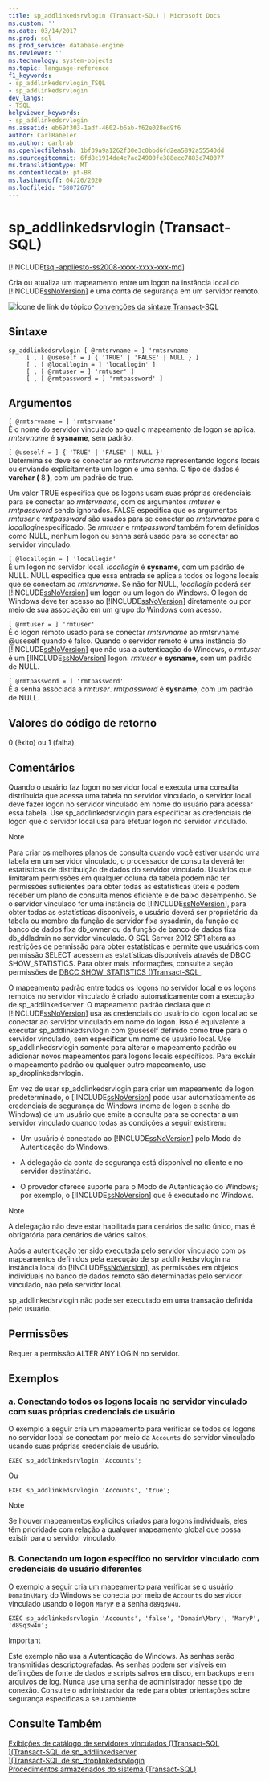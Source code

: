 ```yaml
---
title: sp_addlinkedsrvlogin (Transact-SQL) | Microsoft Docs
ms.custom: ''
ms.date: 03/14/2017
ms.prod: sql
ms.prod_service: database-engine
ms.reviewer: ''
ms.technology: system-objects
ms.topic: language-reference
f1_keywords:
- sp_addlinkedsrvlogin_TSQL
- sp_addlinkedsrvlogin
dev_langs:
- TSQL
helpviewer_keywords:
- sp_addlinkedsrvlogin
ms.assetid: eb69f303-1adf-4602-b6ab-f62e028ed9f6
author: CarlRabeler
ms.author: carlrab
ms.openlocfilehash: 1bf39a9a1262f30e3c0bbd6fd2ea5892a55540dd
ms.sourcegitcommit: 6fd8c1914de4c7ac24900fe388ecc7883c740077
ms.translationtype: MT
ms.contentlocale: pt-BR
ms.lasthandoff: 04/26/2020
ms.locfileid: "68072676"
---
```

# <a name="sp_addlinkedsrvlogin-transact-sql"></a>sp_addlinkedsrvlogin (Transact-SQL)
[!INCLUDE[tsql-appliesto-ss2008-xxxx-xxxx-xxx-md](../../includes/tsql-appliesto-ss2008-xxxx-xxxx-xxx-md.md)]

  Cria ou atualiza um mapeamento entre um logon na instância local do [!INCLUDE[ssNoVersion](../../includes/ssnoversion-md.md)] e uma conta de segurança em um servidor remoto.  
  
 ![Ícone de link do tópico](../../database-engine/configure-windows/media/topic-link.gif "Ícone de link do tópico") [Convenções da sintaxe Transact-SQL](../../t-sql/language-elements/transact-sql-syntax-conventions-transact-sql.md)  
  
## <a name="syntax"></a>Sintaxe  
  
```  
sp_addlinkedsrvlogin [ @rmtsrvname = ] 'rmtsrvname'   
     [ , [ @useself = ] { 'TRUE' | 'FALSE' | NULL } ]   
     [ , [ @locallogin = ] 'locallogin' ]   
     [ , [ @rmtuser = ] 'rmtuser' ]   
     [ , [ @rmtpassword = ] 'rmtpassword' ]   
```  
  
## <a name="arguments"></a>Argumentos  
 `[ @rmtsrvname = ] 'rmtsrvname'`  
 É o nome do servidor vinculado ao qual o mapeamento de logon se aplica. *rmtsrvname* é **sysname**, sem padrão.  
  
 `[ @useself = ] { 'TRUE' | 'FALSE' | NULL }'`  
 Determina se deve se conectar ao *rmtsrvname* representando logons locais ou enviando explicitamente um logon e uma senha. O tipo de dados é **varchar (** 8 **)**, com um padrão de true.  
  
 Um valor TRUE especifica que os logons usam suas próprias credenciais para se conectar ao *rmtsrvname*, com os argumentos *rmtuser* e *rmtpassword* sendo ignorados. FALSE especifica que os argumentos *rmtuser* e *rmtpassword* são usados para se conectar ao *rmtsrvname* para o *locallogin*especificado. Se *rmtuser* e *rmtpassword* também forem definidos como NULL, nenhum logon ou senha será usado para se conectar ao servidor vinculado.  
  
 `[ @locallogin = ] 'locallogin'`  
 É um logon no servidor local. *locallogin* é **sysname**, com um padrão de NULL. NULL especifica que essa entrada se aplica a todos os logons locais que se conectam ao *rmtsrvname*. Se não for NULL, *locallogin* poderá ser [!INCLUDE[ssNoVersion](../../includes/ssnoversion-md.md)] um logon ou um logon do Windows. O logon do Windows deve ter acesso ao [!INCLUDE[ssNoVersion](../../includes/ssnoversion-md.md)] diretamente ou por meio de sua associação em um grupo do Windows com acesso.  
  
 `[ @rmtuser = ] 'rmtuser'`  
 É o logon remoto usado para se conectar *rmtsrvname* ao rmtsrvname @useself quando é falso. Quando o servidor remoto é uma instância do [!INCLUDE[ssNoVersion](../../includes/ssnoversion-md.md)] que não usa a autenticação do Windows, o *rmtuser* é um [!INCLUDE[ssNoVersion](../../includes/ssnoversion-md.md)] logon. *rmtuser* é **sysname**, com um padrão de NULL.  
  
 `[ @rmtpassword = ] 'rmtpassword'`  
 É a senha associada a *rmtuser*. *rmtpassword* é **sysname**, com um padrão de NULL.  
  
## <a name="return-code-values"></a>Valores do código de retorno  
 0 (êxito) ou 1 (falha)  
  
## <a name="remarks"></a>Comentários  
 Quando o usuário faz logon no servidor local e executa uma consulta distribuída que acessa uma tabela no servidor vinculado, o servidor local deve fazer logon no servidor vinculado em nome do usuário para acessar essa tabela. Use sp_addlinkedsrvlogin para especificar as credenciais de logon que o servidor local usa para efetuar logon no servidor vinculado.  
  
> [!NOTE]  
>  Para criar os melhores planos de consulta quando você estiver usando uma tabela em um servidor vinculado, o processador de consulta deverá ter estatísticas de distribuição de dados do servidor vinculado. Usuários que limitaram permissões em qualquer coluna da tabela podem não ter permissões suficientes para obter todas as estatísticas úteis e podem receber um plano de consulta menos eficiente e de baixo desempenho. Se o servidor vinculado for uma instância do [!INCLUDE[ssNoVersion](../../includes/ssnoversion-md.md)], para obter todas as estatísticas disponíveis, o usuário deverá ser proprietário da tabela ou membro da função de servidor fixa sysadmin, da função de banco de dados fixa db_owner ou da função de banco de dados fixa db_ddladmin no servidor vinculado. O SQL Server 2012 SP1 altera as restrições de permissão para obter estatísticas e permite que usuários com permissão SELECT acessem as estatísticas disponíveis através de DBCC SHOW_STATISTICS. Para obter mais informações, consulte a seção permissões de [DBCC SHOW_STATISTICS &#40;&#41;Transact-SQL ](../../t-sql/database-console-commands/dbcc-show-statistics-transact-sql.md).  
  
 O mapeamento padrão entre todos os logons no servidor local e os logons remotos no servidor vinculado é criado automaticamente com a execução de sp_addlinkedserver. O mapeamento padrão declara que o [!INCLUDE[ssNoVersion](../../includes/ssnoversion-md.md)] usa as credenciais do usuário do logon local ao se conectar ao servidor vinculado em nome do logon. Isso é equivalente a executar sp_addlinkedsrvlogin com @useself definido como **true** para o servidor vinculado, sem especificar um nome de usuário local. Use sp_addlinkedsrvlogin somente para alterar o mapeamento padrão ou adicionar novos mapeamentos para logons locais específicos. Para excluir o mapeamento padrão ou qualquer outro mapeamento, use sp_droplinkedsrvlogin.  
  
 Em vez de usar sp_addlinkedsrvlogin para criar um mapeamento de logon predeterminado, o [!INCLUDE[ssNoVersion](../../includes/ssnoversion-md.md)] pode usar automaticamente as credenciais de segurança do Windows (nome de logon e senha do Windows) de um usuário que emite a consulta para se conectar a um servidor vinculado quando todas as condições a seguir existirem:  
  
-   Um usuário é conectado ao [!INCLUDE[ssNoVersion](../../includes/ssnoversion-md.md)] pelo Modo de Autenticação do Windows.  
  
-   A delegação da conta de segurança está disponível no cliente e no servidor destinatário.  
  
-   O provedor oferece suporte para o Modo de Autenticação do Windows; por exemplo, o [!INCLUDE[ssNoVersion](../../includes/ssnoversion-md.md)] que é executado no Windows.  
  
> [!NOTE]  
>  A delegação não deve estar habilitada para cenários de salto único, mas é obrigatória para cenários de vários saltos.  
  
 Após a autenticação ter sido executada pelo servidor vinculado com os mapeamentos definidos pela execução de sp_addlinkedsrvlogin na instância local do [!INCLUDE[ssNoVersion](../../includes/ssnoversion-md.md)], as permissões em objetos individuais no banco de dados remoto são determinadas pelo servidor vinculado, não pelo servidor local.  
  
 sp_addlinkedsrvlogin não pode ser executado em uma transação definida pelo usuário.  
  
## <a name="permissions"></a>Permissões  
 Requer a permissão ALTER ANY LOGIN no servidor.  
  
## <a name="examples"></a>Exemplos  
  
### <a name="a-connecting-all-local-logins-to-the-linked-server-by-using-their-own-user-credentials"></a>a. Conectando todos os logons locais no servidor vinculado com suas próprias credenciais de usuário  
 O exemplo a seguir cria um mapeamento para verificar se todos os logons no servidor local se conectam por meio da `Accounts` do servidor vinculado usando suas próprias credenciais de usuário.  
  
```  
EXEC sp_addlinkedsrvlogin 'Accounts';  
```  
  
 Ou  
  
```  
EXEC sp_addlinkedsrvlogin 'Accounts', 'true';  
```  
  
> [!NOTE]  
>  Se houver mapeamentos explícitos criados para logons individuais, eles têm prioridade com relação a qualquer mapeamento global que possa existir para o servidor vinculado.  
  
### <a name="b-connecting-a-specific-login-to-the-linked-server-by-using-different-user-credentials"></a>B. Conectando um logon específico no servidor vinculado com credenciais de usuário diferentes  
 O exemplo a seguir cria um mapeamento para verificar se o usuário `Domain\Mary` do Windows se conecta por meio de `Accounts` do servidor vinculado usando o logon `MaryP` e a senha `d89q3w4u`.  
  
```  
EXEC sp_addlinkedsrvlogin 'Accounts', 'false', 'Domain\Mary', 'MaryP', 'd89q3w4u';  
```  
  
> [!IMPORTANT]  
>  Este exemplo não usa a Autenticação do Windows. As senhas serão transmitidas descriptografadas. As senhas podem ser visíveis em definições de fonte de dados e scripts salvos em disco, em backups e em arquivos de log. Nunca use uma senha de administrador nesse tipo de conexão. Consulte o administrador da rede para obter orientações sobre segurança específicas a seu ambiente.  
  
## <a name="see-also"></a>Consulte Também  
 [Exibições de catálogo de servidores vinculados &#40;&#41;Transact-SQL](../../relational-databases/system-catalog-views/linked-servers-catalog-views-transact-sql.md)   
 [&#41;&#40;Transact-SQL de sp_addlinkedserver](../../relational-databases/system-stored-procedures/sp-addlinkedserver-transact-sql.md)   
 [&#41;&#40;Transact-SQL de sp_droplinkedsrvlogin](../../relational-databases/system-stored-procedures/sp-droplinkedsrvlogin-transact-sql.md)   
 [Procedimentos armazenados do sistema &#40;Transact-SQL&#41;](../../relational-databases/system-stored-procedures/system-stored-procedures-transact-sql.md)  
  
  

